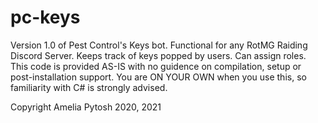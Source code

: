 # pc-keys
Version 1.0 of Pest Control's Keys bot. Functional for any RotMG Raiding Discord Server. Keeps track of keys popped by users.  Can assign roles.  This code is provided AS-IS with no guidence on compilation, setup or post-installation support. You are ON YOUR OWN when you use this, so familiarity with C# is strongly advised.

Copyright Amelia Pytosh 2020, 2021

